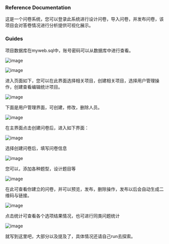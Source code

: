 
### Reference Documentation

这是一个问卷系统，您可以登录此系统进行设计问卷，导入问卷，并发布问卷，该项目会对答卷情况进行分析提供可视化展示。

### Guides

项目数据库在myweb.sql中，账号密码可以从数据库中进行查看。

![image](https://github.com/wuyu-wy/questionnaire/assets/109972728/7988033d-c920-4d7e-9584-5a45b9473716)

![image](https://github.com/wuyu-wy/questionnaire/assets/109972728/d207ab5c-0559-43a3-a265-ab569c2a8983)

进入页面如下，您可以在此界面选择相关项目，创建相关项目，选择用户管理操作，创建查看编辑统计项目。

![image](https://github.com/wuyu-wy/questionnaire/assets/109972728/bbac4970-ea03-4086-aa09-55628b29c5f8)

下面是用户管理界面，可创建，修改，删除人员。

![image](https://github.com/wuyu-wy/questionnaire/assets/109972728/8f1053fa-1f6a-4b42-9468-8f4bcece411b)

在主界面点击创建问卷后，进入如下界面：

![image](https://github.com/wuyu-wy/questionnaire/assets/109972728/d5b18d13-eb1d-465a-aff1-44c2506a8fe4)

选择创建问卷后，填写问卷信息

![image](https://github.com/wuyu-wy/questionnaire/assets/109972728/fdfc0156-ac03-4e79-8e6a-9b77e5046e52)

您可以，添加各种题型，设计题目等

![image](https://github.com/wuyu-wy/questionnaire/assets/109972728/d837228b-e42f-4acc-988f-968200d0615b)

在此可查看你建立的问卷，并可以预览，发布，删除操作，发布以后会自动生成二维码与链接。

![image](https://github.com/wuyu-wy/questionnaire/assets/109972728/df56c113-97cd-45db-9bd3-a57fbbfc8400)

点击统计可查看各个选项结果情况，也可进行同类问题统计

![image](https://github.com/wuyu-wy/questionnaire/assets/109972728/4c8b1322-cad1-4e7e-adca-a001503683a9)

就写到这里吧，大部分以及提及了，具体情况还请自己run去探索。







